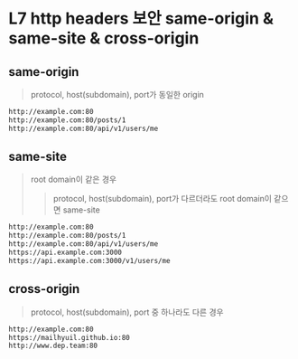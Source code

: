 # L7 http headers 보안 same-origin & same-site & cross-origin

## same-origin

> protocol, host(subdomain), port가 동일한 origin

```txt
http://example.com:80
http://example.com:80/posts/1
http://example.com:80/api/v1/users/me
```

## same-site

> root domain이 같은 경우
>
> > protocol, host(subdomain), port가 다르더라도 root domain이 같으면 same-site

```txt
http://example.com:80
http://example.com:80/posts/1
http://example.com:80/api/v1/users/me
https://api.example.com:3000
https://api.example.com:3000/v1/users/me
```

## cross-origin

> protocol, host(subdomain), port 중 하나라도 다른 경우

```txt
http://example.com:80
https://mailhyuil.github.io:80
http://www.dep.team:80
```
